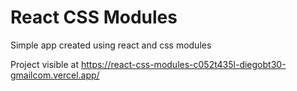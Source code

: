 # React CSS Modules

Simple app created using react and css modules

Project visible at https://react-css-modules-c052t435l-diegobt30-gmailcom.vercel.app/
